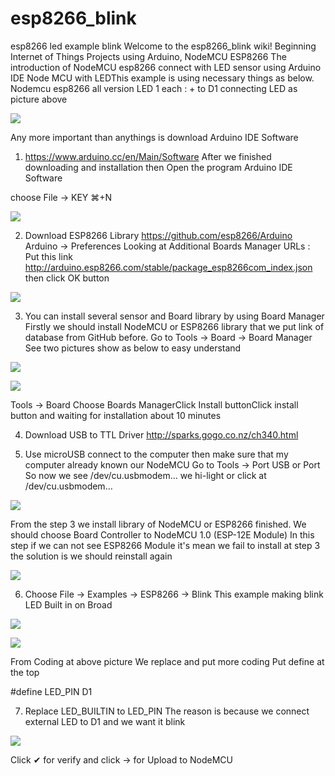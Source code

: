 # esp8266_blink

esp8266 led example blink
Welcome to the esp8266_blink wiki!
Beginning Internet of Things Projects using Arduino, NodeMCU ESP8266
The introduction of NodeMCU esp8266 connect with LED sensor using Arduino IDE
Node MCU with LEDThis example is using necessary things as below.
Nodemcu esp8266 all version
LED 1 each : + to D1
connecting LED as picture above

![](https://cdn-images-1.medium.com/max/800/1*6Iaqx_RPpmaQlK28DewV4g.png)

Any more important than anythings is download Arduino IDE Software

1. https://www.arduino.cc/en/Main/Software
After we finished downloading and installation then
Open the program Arduino IDE Software

choose File -> KEY ⌘+N

![](https://cdn-images-1.medium.com/max/800/1*VKh4Za64Bg3LUZyUIRISWw.png)

2. Download ESP8266 Library https://github.com/esp8266/Arduino
Arduino -> Preferences
Looking at Additional Boards Manager URLs :
Put this link http://arduino.esp8266.com/stable/package_esp8266com_index.json
then click OK button

![](https://cdn-images-1.medium.com/max/800/1*LU2nP4JF-SnzzMX3KHBzJg.png)

3. You can install several sensor and Board library by using Board Manager
Firstly we should install NodeMCU or ESP8266 library that we put link of database from GitHub before.
Go to Tools -> Board -> Board Manager
See two pictures show as below to easy understand

![](https://cdn-images-1.medium.com/max/800/1*_ar3mT30ZrYRlv1wRwyjQg.png)

![](https://cdn-images-1.medium.com/max/800/1*Ov0HWHETi_6ImxYCtHrQoQ.png)

Tools -> Board Choose Boards ManagerClick Install buttonClick install button and waiting for installation about 10 minutes

4. Download USB to TTL Driver http://sparks.gogo.co.nz/ch340.html

5. Use microUSB connect to the computer then make sure that my computer already known our NodeMCU
Go to Tools -> Port USB or Port
So now we see /dev/cu.usbmodem…
we hi-light or click at /dev/cu.usbmodem…

![](https://cdn-images-1.medium.com/max/800/1*6kuFhhO1SrSvz0q06960aQ.png)

From the step 3 we install library of NodeMCU or ESP8266 finished.
We should choose Board Controller to NodeMCU 1.0 (ESP-12E Module)
In this step if we can not see ESP8266 Module it's mean we fail to install at step 3 the solution is we should reinstall again

![](https://cdn-images-1.medium.com/max/800/1*L4vtbBERVVccyQBy1vB1nw.png)

6. Choose File -> Examples -> ESP8266 -> Blink
This example making blink LED Built in on Broad

![](https://cdn-images-1.medium.com/max/800/1*eRvwRgsOi2VDzNXlJYllIg.png)

![](https://cdn-images-1.medium.com/max/800/1*H5XARDUug9pKMhcYgV0JYA.png)

From Coding at above picture We replace and put more coding
Put define at the top

#define LED_PIN D1

7. Replace LED_BUILTIN to LED_PIN
The reason is because we connect external LED to D1 and we want it blink

![](https://cdn-images-1.medium.com/max/800/1*6xu4zW6xPawfNZKv2PIt8w.png)

Click ✔︎ for verify and click → for Upload to NodeMCU
